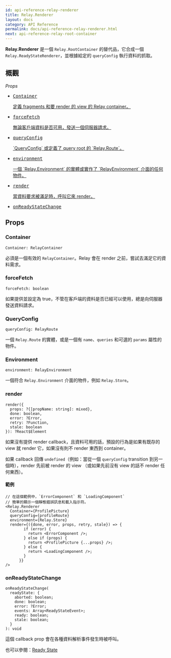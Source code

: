 ```yaml
---
id: api-reference-relay-renderer
title: Relay.Renderer
layout: docs
category: API Reference
permalink: docs/api-reference-relay-renderer.html
next: api-reference-relay-root-container
---
```


**Relay.Renderer** 是一個 `Relay.RootContainer` 的替代品，它合成一個 `Relay.ReadyStateRenderer`，並根據給定的 `queryConfig` 執行資料的抓取。

## 概觀

*Props*

<ul class="apiIndex">
  <li>
    <a href="#container">
      <pre>Container</pre>
      定義 fragments 和要 render 的 view 的 Relay container。
    </a>
  </li>
  <li>
    <a href="#forcefetch">
      <pre>forceFetch</pre>
      無論客戶端資料是否可用，發送一個伺服器請求。
    </a>
  </li>
  <li>
    <a href="#queryconfig">
      <pre>queryConfig</pre>
       `QueryConfig` 或定義了 query root 的 `Relay.Route`。
    </a>
  </li>
  <li>
    <a href="#environment">
      <pre>environment</pre>
      一個 `Relay.Environment` 的實體或實作了 `RelayEnvironment` 介面的任何物件。
    </a>
  </li>
    <li>
    <a href="#render">
      <pre>render</pre>
      當資料要求被滿足時，呼叫它來 render。
    </a>
  </li>
  <li>
    <a href="#onreadystatechange">
      <pre>onReadyStateChange</pre>
    </a>
  </li>
</ul>

## Props

### Container

```
Container: RelayContainer
```

必須是一個有效的 `RelayContainer`。Relay 會在 render 之前，嘗試去滿足它的資料需求。

### forceFetch

```
forceFetch: boolean
```

如果提供並設定為 true，不管在客戶端的資料是否已經可以使用，總是向伺服器發送資料請求。

### QueryConfig

```
queryConfig: RelayRoute
```

一個 `Relay.Route` 的實體，或是一個有 `name`、`queries` 和可選的 `params` 屬性的物件。

### Environment

```
environment: RelayEnvironment
```

一個符合 `Relay.Environment` 介面的物件，例如 `Relay.Store`。

### render

```
render({
  props: ?{[propName: string]: mixed},
  done: boolean,
  error: ?Error,
  retry: ?Function,
  stale: boolean
}): ?React$Element
```

如果沒有提供 render callback，且資料可用的話，預設的行為是如果有既存的 view 就 render 它，如果沒有則不 render 東西到 container。

如果 callback 回傳 `undefined`（例如：當從一個 `queryConfig` transition 到另一個時），render 先前被 render 的 view （或如果先前沒有 view 的話不 render 任何東西）。

#### 範例

```{4-6}
// 在這個範例中，`ErrorComponent` 和 `LoadingComponent`
// 簡單的顯示一個靜態錯誤訊息和載入指示符。
<Relay.Renderer
  Container={ProfilePicture}
  queryConfig={profileRoute}
  environment={Relay.Store}
  render={({done, error, props, retry, stale}) => {
        if (error) {
          return <ErrorComponent />;
        } else if (props) {
          return <ProfilePicture {...props} />;
        } else {
          return <LoadingComponent />;
        }
      }}
/>
```

### onReadyStateChange

```
onReadyStateChange(
  readyState: {
    aborted: boolean;
    done: boolean;
    error: ?Error;
    events: Array<ReadyStateEvent>;
    ready: boolean;
    stale: boolean;
  }
): void
```

這個 callback prop 會在各種資料解析事件發生時被呼叫。

也可以參閱：[Ready State](guides-ready-state.html)
